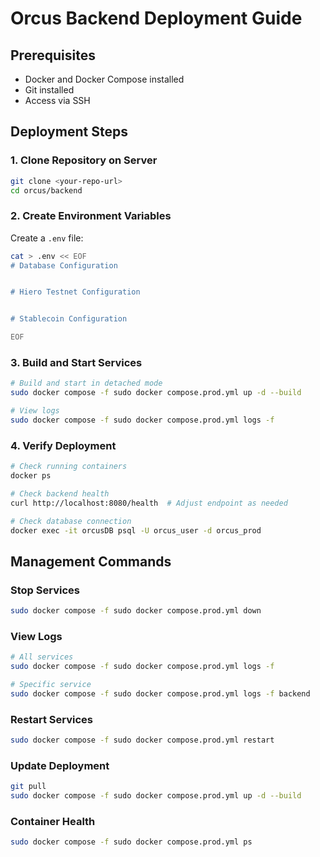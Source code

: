 # Orcus Backend Deployment Guide

## Prerequisites

- Docker and Docker Compose installed
- Git installed
- Access via SSH

## Deployment Steps

### 1. Clone Repository on Server

```bash
git clone <your-repo-url>
cd orcus/backend
```

### 2. Create Environment Variables

Create a `.env` file:

```bash
cat > .env << EOF
# Database Configuration


# Hiero Testnet Configuration


# Stablecoin Configuration

EOF
```

### 3. Build and Start Services

```bash
# Build and start in detached mode
sudo docker compose -f sudo docker compose.prod.yml up -d --build

# View logs
sudo docker compose -f sudo docker compose.prod.yml logs -f
```

### 4. Verify Deployment

```bash
# Check running containers
docker ps

# Check backend health
curl http://localhost:8080/health  # Adjust endpoint as needed

# Check database connection
docker exec -it orcusDB psql -U orcus_user -d orcus_prod
```

## Management Commands

### Stop Services

```bash
sudo docker compose -f sudo docker compose.prod.yml down
```

### View Logs

```bash
# All services
sudo docker compose -f sudo docker compose.prod.yml logs -f

# Specific service
sudo docker compose -f sudo docker compose.prod.yml logs -f backend
```

### Restart Services

```bash
sudo docker compose -f sudo docker compose.prod.yml restart
```

### Update Deployment

```bash
git pull
sudo docker compose -f sudo docker compose.prod.yml up -d --build
```

### Container Health

```bash
sudo docker compose -f sudo docker compose.prod.yml ps
```
